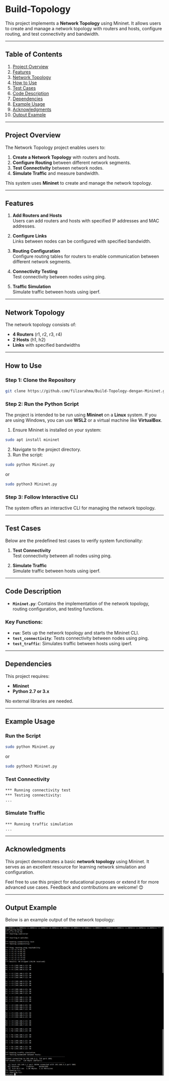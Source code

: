 # Build-Topology

This project implements a **Network Topology** using Mininet. It allows users to create and manage a network topology with routers and hosts, configure routing, and test connectivity and bandwidth.

---

## Table of Contents

1. [Project Overview](#project-overview)
2. [Features](#features)
3. [Network Topology](#network-topology)
4. [How to Use](#how-to-use)
5. [Test Cases](#test-cases)
6. [Code Description](#code-description)
7. [Dependencies](#dependencies)
8. [Example Usage](#example-usage)
9. [Acknowledgments](#acknowledgments)
10. [Output Example](#output-example)

---

## Project Overview

The Network Topology project enables users to:

1. **Create a Network Topology** with routers and hosts.
2. **Configure Routing** between different network segments.
3. **Test Connectivity** between network nodes.
4. **Simulate Traffic** and measure bandwidth.

This system uses **Mininet** to create and manage the network topology.

---

## Features

1. **Add Routers and Hosts**  
   Users can add routers and hosts with specified IP addresses and MAC addresses.

2. **Configure Links**  
   Links between nodes can be configured with specified bandwidth.

3. **Routing Configuration**  
   Configure routing tables for routers to enable communication between different network segments.

4. **Connectivity Testing**  
   Test connectivity between nodes using ping.

5. **Traffic Simulation**  
   Simulate traffic between hosts using iperf.

---

## Network Topology

The network topology consists of:

-   **4 Routers** (r1, r2, r3, r4)
-   **2 Hosts** (h1, h2)
-   **Links** with specified bandwidths

---

## How to Use

### Step 1: Clone the Repository

```bash
git clone https://github.com/filzarahma/Build-Topology-dengan-Mininet.git
```

### Step 2: Run the Python Script

The project is intended to be run using **Mininet** on a **Linux** system. If you are using Windows, you can use **WSL2** or a virtual machine like **VirtualBox**.

1. Ensure Mininet is installed on your system:

```bash
sudo apt install mininet
```

2. Navigate to the project directory.
3. Run the script:

```bash
sudo python Mininet.py
```

or

```bash
sudo python3 Mininet.py
```

### Step 3: Follow Interactive CLI

The system offers an interactive CLI for managing the network topology.

---

## Test Cases

Below are the predefined test cases to verify system functionality:

1. **Test Connectivity**  
   Test connectivity between all nodes using ping.

2. **Simulate Traffic**  
   Simulate traffic between hosts using iperf.

---

## Code Description

-   **`Mininet.py`**: Contains the implementation of the network topology, routing configuration, and testing functions.

### Key Functions:

-   **`run`**: Sets up the network topology and starts the Mininet CLI.
-   **`test_connectivity`**: Tests connectivity between nodes using ping.
-   **`test_traffic`**: Simulates traffic between hosts using iperf.

---

## Dependencies

This project requires:

-   **Mininet**
-   **Python 2.7 or 3.x**

No external libraries are needed.

---

## Example Usage

### Run the Script

```bash
sudo python Mininet.py
```

or

```bash
sudo python3 Mininet.py
```

### Test Connectivity

```plaintext
*** Running connectivity test
*** Testing connectivity:
...
```

### Simulate Traffic

```plaintext
*** Running traffic simulation
...
```

---

## Acknowledgments

This project demonstrates a basic **network topology** using Mininet. It serves as an excellent resource for learning network simulation and configuration.

Feel free to use this project for educational purposes or extend it for more advanced use cases. Feedback and contributions are welcome! 😊

---

## Output Example

Below is an example output of the network topology:

![Output Example](/docs/screenshots/OuputExample.png)
